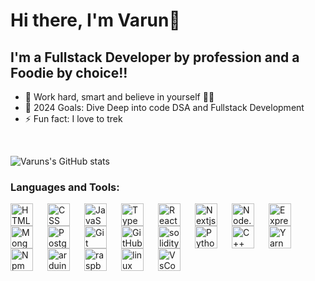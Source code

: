 # Hi there, I'm Varun👋

## I'm a Fullstack Developer by profession and a Foodie by choice!!

- 🌱 Work hard, smart and believe in yourself 🧘‍♂️
- 🥅 2024 Goals: Dive Deep into code DSA and Fullstack Development
- ⚡ Fun fact: I love to trek

<br>

![Varuns's GitHub stats](https://github-readme-stats.vercel.app/api?username=var500&show=prs_merged,prs_merged_percentage&hide=contribs&show_icons=true)

### Languages and Tools:

<img align="left" alt="HTML" width="36px" height="36" src="https://cdn.jsdelivr.net/gh/devicons/devicon/icons/html5/html5-original.svg" style="padding-right:20px;" />
<img align="left" alt="CSS" width="36px" height="36" src="https://cdn.jsdelivr.net/gh/devicons/devicon/icons/css3/css3-original.svg" style="padding-right:20px;" />
<img align="left" alt="JavaScript" width="36px" src="https://cdn.jsdelivr.net/gh/devicons/devicon/icons/javascript/javascript-original.svg" style="padding-right:20px;" />
<img align="left" alt="TypeScript" width="36px" src="https://cdn.jsdelivr.net/gh/devicons/devicon/icons/typescript/typescript-original.svg" style="padding-right:20px;" />
<img align="left" alt="Reactjs" width="36px"src="https://cdn.jsdelivr.net/gh/devicons/devicon/icons/react/react-original.svg" style="padding-right:20px;" />
<img align="left" alt="Nextjs" width="36px" src="https://cdn.jsdelivr.net/gh/devicons/devicon/icons/nextjs/nextjs-original.svg" style="padding-right:20px;" />
<img align="left" alt="Node.js" width="36px" src="https://cdn.jsdelivr.net/gh/devicons/devicon/icons/nodejs/nodejs-original.svg" style="padding-right:20px;" />
<img align="left" alt="ExpressJs" width="36px" height="36" src="https://cdn.jsdelivr.net/gh/devicons/devicon/icons/express/express-original.svg" style="padding-right:20px;" />
<img align="left" alt="MongoDB" width="36px" src="https://cdn.jsdelivr.net/gh/devicons/devicon/icons/mongodb/mongodb-original.svg" style="padding-right:20px;" />
<img align="left" alt="Postgresql" width="36px" height="36" src="https://cdn.jsdelivr.net/gh/devicons/devicon/icons/postgresql/postgresql-original.svg" style="padding-right:20px;" />
<img align="left" alt="Git" width="36px" src="https://cdn.jsdelivr.net/gh/devicons/devicon/icons/git/git-original.svg" style="padding-right:20px;" />
<img align="left" alt="GitHub" width="36px" src="https://cdn.jsdelivr.net/gh/devicons/devicon/icons/github/github-original.svg" style="padding-right:20px;" />
<img align="left" alt="solidity" width="36px" height="36" src="https://cdn.jsdelivr.net/gh/devicons/devicon/icons/solidity/solidity-original.svg" style="padding-right:20px;" />
<img align="left" alt="Python" width="36px" height="36" src="https://cdn.jsdelivr.net/gh/devicons/devicon/icons/python/python-original.svg" style="padding-right:20px;" />
<img align="left" alt="C++" width="36px" height="36" src="https://cdn.jsdelivr.net/gh/devicons/devicon/icons/cplusplus/cplusplus-original.svg" style="padding-right:20px;" />
<img align="left" alt="Yarn" width="36px" height="36" src="https://cdn.jsdelivr.net/gh/devicons/devicon/icons/yarn/yarn-original.svg" style="padding-right:20px;" />
<img align="left" alt="Npm" width="36px" height="36" src="https://cdn.jsdelivr.net/gh/devicons/devicon/icons/npm/npm-original-wordmark.svg" style="padding-right:20px;" />
<img align="left" alt="arduino" width="36px" src="https://cdn.jsdelivr.net/gh/devicons/devicon/icons/arduino/arduino-original.svg" style="padding-right:20px;" />
<img align="left" alt="raspberrypi" width="36px" src="https://cdn.jsdelivr.net/gh/devicons/devicon/icons/raspberrypi/raspberrypi-original.svg" style="padding-right:20px;" />
<img align="left" alt="linux" width="36px" src="https://cdn.jsdelivr.net/gh/devicons/devicon/icons/linux/linux-original.svg" style="padding-right:20px;" />
<img align="left" alt="VsCode" width="36px" src="https://cdn.jsdelivr.net/gh/devicons/devicon/icons/vscode/vscode-original.svg" style="padding-right:20px;" />
